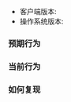 <!--
感谢您反馈的问题或者提出的宝贵意见，在此之前请填写更多的信息，以便我们更有效的处理问题

- 您只能用来反馈BUG、或者提出一个需求
- 反馈前，请从`https://cloud.baidu.com/doc/BOS/BOSCLI.html`下载最新的版本进行问题复现
- 紧急问题或者需求，通过如下方式联系我
	- EMAIL: job.mudio#gmail.com
	- QQ: 523317421
	- 微信: Mudiolord
-->

* 客户端版本:
* 操作系统版本:

### 预期行为

### 当前行为

### 如何复现
